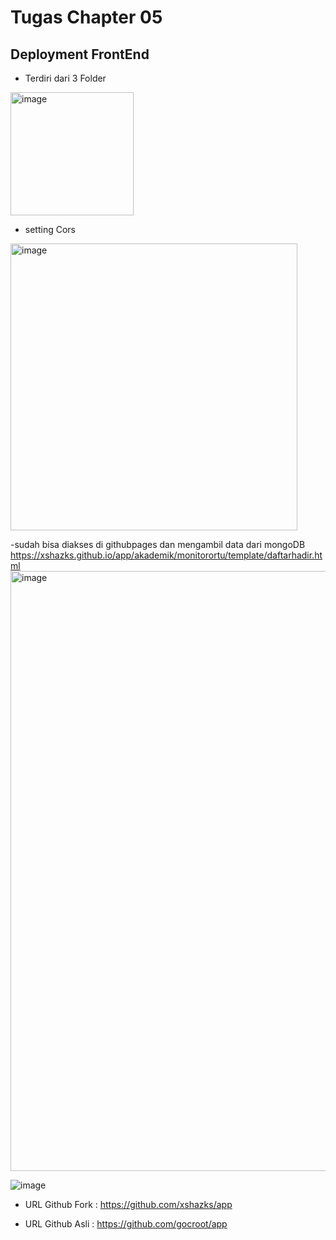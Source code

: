 # Tugas Chapter 05
## Deployment FrontEnd
- Terdiri dari 3 Folder
<img width="197" alt="image" src="https://user-images.githubusercontent.com/94661553/231518851-b025d0dd-3ffa-47fb-9c9d-47685c2c4ce5.png">

- setting Cors
<img width="459" alt="image" src="https://user-images.githubusercontent.com/94661553/231519229-681559e1-6e71-498c-9a1f-8119802d04e8.png">

-sudah bisa diakses di githubpages dan mengambil data dari mongoDB
https://xshazks.github.io/app/akademik/monitorortu/template/daftarhadir.html 
<img width="960" alt="image" src="https://user-images.githubusercontent.com/94661553/231521143-20f6ec55-5abf-4789-8a08-a941db546dd5.png">

![image](https://user-images.githubusercontent.com/94661553/231519453-d5b6692b-cb83-4b02-9060-db7a8cf683b5.png)

- URL Github Fork : https://github.com/xshazks/app

- URL Github Asli : https://github.com/gocroot/app
